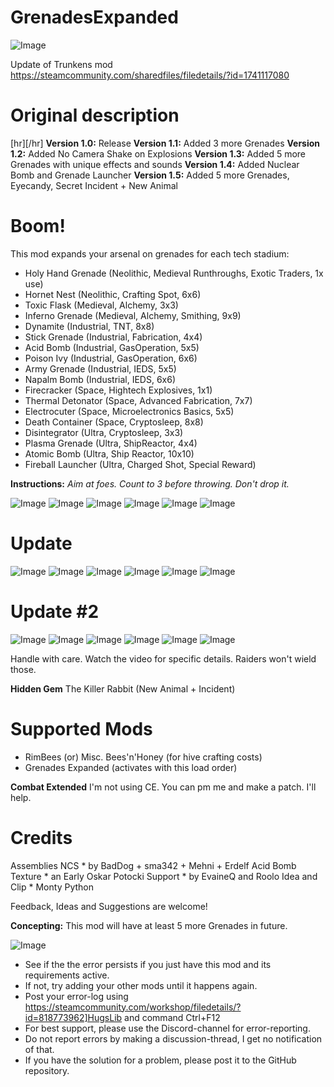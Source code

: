 # GrenadesExpanded

![Image](https://i.imgur.com/WAEzk68.png)

Update of Trunkens mod
https://steamcommunity.com/sharedfiles/filedetails/?id=1741117080

# Original description

[hr][/hr]
**Version 1.0:** Release
**Version 1.1:** Added 3 more Grenades
**Version 1.2:** Added No Camera Shake on Explosions
**Version 1.3:** Added 5 more Grenades with unique effects and sounds
**Version 1.4:** Added Nuclear Bomb and Grenade Launcher
**Version 1.5:** Added 5 more Grenades, Eyecandy, Secret Incident + New Animal

# Boom!

This mod expands your arsenal on grenades for each tech stadium:

 - Holy Hand Grenade (Neolithic, Medieval Runthroughs, Exotic Traders, 1x use)
 - Hornet Nest (Neolithic, Crafting Spot, 6x6)
 - Toxic Flask (Medieval, Alchemy, 3x3)
 - Inferno Grenade (Medieval, Alchemy, Smithing, 9x9)
 - Dynamite (Industrial, TNT, 8x8)
 - Stick Grenade (Industrial, Fabrication, 4x4)
 - Acid Bomb (Industrial, GasOperation, 5x5) 
 - Poison Ivy (Industrial, GasOperation, 6x6)
 - Army Grenade (Industrial, IEDS, 5x5)
 - Napalm Bomb (Industrial, IEDS, 6x6)
 - Firecracker (Space, Hightech Explosives, 1x1)
 - Thermal Detonator (Space, Advanced Fabrication, 7x7)
 - Electrocuter (Space, Microelectronics Basics, 5x5)
 - Death Container (Space, Cryptosleep, 8x8)
 - Disintegrator (Ultra, Cryptosleep, 3x3)
 - Plasma Grenade (Ultra, ShipReactor, 4x4)
 - Atomic Bomb (Ultra, Ship Reactor, 10x10)
 - Fireball Launcher (Ultra, Charged Shot, Special Reward)
 
**Instructions:**  *Aim at foes. Count to 3 before throwing. Don&apos;t drop it.*

![Image](https://i.ibb.co/VNMkQCV/Grenade-Armageddon.png)
 ![Image](https://i.ibb.co/chzx7Ck/Grenade-Inferno.png)
 ![Image](https://i.ibb.co/sWmmYF1/Grenade-Detonator.png)
 ![Image](https://i.ibb.co/tb8WnJL/Grenade-Dynamite.png)
 ![Image](https://i.ibb.co/CKP3y1c/Grenade-Stick.png)
 ![Image](https://i.ibb.co/R0mtsSp/Grenade11-Firecracker.png)
    

# Update


![Image](https://i.ibb.co/8PJrJRq/Grenade-Toxic.png)
 ![Image](https://i.ibb.co/9Hb96Nk/Grenade-Poison.png)
 ![Image](https://i.ibb.co/ydhyjp7/Proj-Grenade-Acid.png)
 ![Image](https://i.ibb.co/CMbFWf1/Grenade-Nest.png)
 ![Image](https://i.ibb.co/4KNd5Fd/Grenade-Stasis.png)
 ![Image](https://i.ibb.co/VJnr2qt/Grenade-Atomic-Bomb.png)


# Update #2


![Image](https://i.ibb.co/7bq5F6W/Grenade-Death.png)
 ![Image](https://i.ibb.co/RjRcWLV/Grenade-Napalm.png)
 ![Image](https://i.ibb.co/S00S849/Grenade-Stasis.png)
 ![Image](https://i.ibb.co/CVXfxFK/Grenade-Army.png)
 ![Image](https://i.ibb.co/sm5BYzG/Grenade-Crumble.png)
 ![Image](https://i.ibb.co/bWwLv3v/Fireball-Cannon.png)


Handle with care. Watch the video for specific details. Raiders won&apos;t wield those.

**Hidden Gem**
The Killer Rabbit (New Animal + Incident)

# Supported Mods

 - RimBees (or) Misc. Bees&apos;n&apos;Honey (for hive crafting costs)
 - Grenades Expanded (activates with this load order)

**Combat Extended**
I&apos;m not using CE. You can pm me and make a patch. I&apos;ll help.

# Credits

Assemblies NCS * by BadDog + sma342 + Mehni + Erdelf
Acid Bomb Texture * an Early Oskar Potocki
Support * by EvaineQ and Roolo
Idea and Clip * Monty Python

Feedback, Ideas and Suggestions are welcome!

**Concepting:** This mod will have at least 5 more Grenades in future.

![Image](https://i.imgur.com/Rs6T6cr.png)



-  See if the the error persists if you just have this mod and its requirements active.
-  If not, try adding your other mods until it happens again.
-  Post your error-log using https://steamcommunity.com/workshop/filedetails/?id=818773962]HugsLib and command Ctrl+F12
-  For best support, please use the Discord-channel for error-reporting.
-  Do not report errors by making a discussion-thread, I get no notification of that.
-  If you have the solution for a problem, please post it to the GitHub repository.



